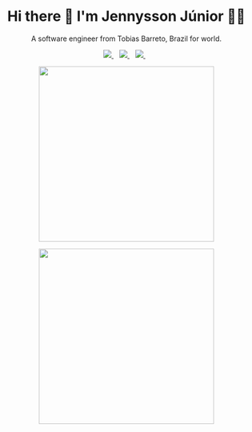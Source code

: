 


<h1 align='center'>
  Hi there 👋 I'm Jennysson Júnior 👨‍💻
</h1>

<p align='center'>
  A software engineer from Tobias Barreto, Brazil for world.
</p>


<p align='center'>
    <a href="https://wa.me/5579998815659?text=Eai%20Júnior%20peguei%20teu%20contato%20lá%20no%20github">
        <img src="https://img.shields.io/badge/WHATSAPP-%2325D366.svg?&style=for-the-badge&logo=whatsapp&logoColor=white" />    
    </a>&nbsp;&nbsp;
    <a href="https://www.linkedin.com/in/jennysson-junior-711395139">
        <img src="https://img.shields.io/badge/linkedin-%230077B5.svg?&style=for-the-badge&logo=linkedin&logoColor=white" />
    </a>&nbsp;&nbsp;
    <a href="https://instagram.com/junior.dsj">
        <img src="https://img.shields.io/badge/instagram-%23E4405F.svg?&style=for-the-badge&logo=instagram&logoColor=white" />        
    </a>&nbsp;&nbsp;
</p>

<p align='center'>
  <a href="#"><img src="https://github-readme-stats.vercel.app/api?username=juniorsdj&show_icons=true&count_private=true&theme=cobalt&hide=prs" width="350"></a>
  
</p>

<p align='center'>
  <a href="#"><img src="https://github-readme-stats.vercel.app/api/top-langs/?username=anuraghazra&layout=compact" width="350"></a>
</p>


<!--
**juniorsdj/juniorsdj** is a ✨ _special_ ✨ repository because its `README.md` (this file) appears on your GitHub profile.

Here are some ideas to get you started:

- 🔭 I’m currently working on ...
- 🌱 I’m currently learning ...
- 👯 I’m looking to collaborate on ...
- 🤔 I’m looking for help with ...
- 💬 Ask me about ...
- 📫 How to reach me: ...
- 😄 Pronouns: ...
- ⚡ Fun fact: ...
-->
